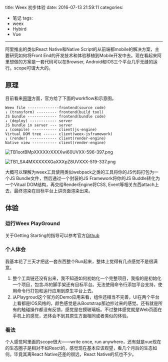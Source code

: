 title: Weex 初步体验
date: 2016-07-13 21:59:11
categories:
- 笔记
tags:
- weex
- Hybird
- Vue
---
阿里推出的类似React Native和Native Script的从前端都mobile的解决方案，主要研究如何将Front End的开发技术和体验移植到Mobile开发中去。现在看起来阿里想做的方案是一套代码可以在Browser, Android和IOS三个平台几乎无缝的运行。scope可谓大大的。

<!--more-->

## 原理

目前看来[原理](http://alibaba.github.io/weex/doc/advanced/how-it-works.html)方面，官方给了下面的workflow和示意图。

```
Weex file --------------frontend(source code)
↓ (transform) --------- frontend(build tool)
JS bundle ------------- frontend(bundle code)
↓ (deploy) ------------ server
JS bundle in server --- server
↓ (compile) ----------- client(js-engine)
Virtual DOM tree ------ client(weex-jsframework)
↓ (render) ------------ client(render-engine)
Native view ----------- client(render-engine)
```

![TB1ootBMpXXXXXrXXXXwi60UVXX-596-397.png](http://7arnew.com1.z0.glb.clouddn.com/image/00CA97975A5A3A08B792A559DB899BD6.png)

![TB1_SA4MXXXXXXGaXXXpZ8UVXXX-519-337.png](http://7arnew.com1.z0.glb.clouddn.com/image/F0C9AB660E5F35139628F71FD32C1649.png)

大概可以理解为weex工具使用类似webpack之类的工具将你的JS代码打包为一个JS Bundle文件，然后通过一个封装的JS Framework将你的JS Buddle转化为一个Vitual DOM结构，再交给RenderEngine将CSS, Event等相关东西attach上去，最终渲染在目标平台上讲页面渲染出来。

## 体验

### 运行Weex PlayGround

关于Getting Starting的指导可以参考官方[Github](https://github.com/alibaba/weex)

### 个人体会

我基本花了三天才把这一套东西整个Run起来，整体上觉得有几点感觉不是很满意。

1. 整个工具链还没有出来，我不知道如何初始化一个完整项目，我指的是初始化一个项目，包含JS的脚手架还有目标平台。无法使用命令行添加平台支持，使用命令行打包和运行应用到原生平台上去。
2. 从Playgroud这个官方的Demo应用来看，组件还相当不完善，UI在两个平台上看都是IOS风格的，颜色感觉是从Bootstrap那边抄过来的感觉。还有就是所有的触碰操作都没有反馈，感觉是在摸玻璃板。不过整体感觉就是Web页面在手机上的感觉，还体会不到其原生方面相同或者类似的体验。

### 看法

个人感觉阿里画的scope很大——write once, run anywhere，还有就是vue现在的生态圈子是相对不如React的，感觉现在基本应该观望，看几个月后的生态如何。毕竟其离React Native还差的很远，React Native的坑也不少。